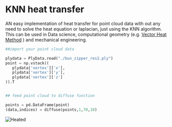 # KNN heat transfer
AN easy implementation of heat transfer for point cloud data with out any need to solve the heat equation or laplacian, just using the KNN algorithm.
This can be used in Data science, computational geometry (e.g. [Vector Heat Method](https://www.cs.cmu.edu/~kmcrane/Projects/VectorHeatMethod/paper.pdf)
 ) and mechanical engineering.
 
 ```python
 ##import your point cloud data
 
plydata = PlyData.read("./bun_zipper_res2.ply")
point = np.vstack((
    plydata['vertex']['x'],
    plydata['vertex']['y'],
    plydata['vertex']['z']
)).T
 
 
## feed point cloud to diffuse function

points = pd.DataFrame(point)
(data,indices) = diffuse(points,1,70,10)
 
 ````
 
 
 ![Heated](heat.gif?raw=true "Title")
 
